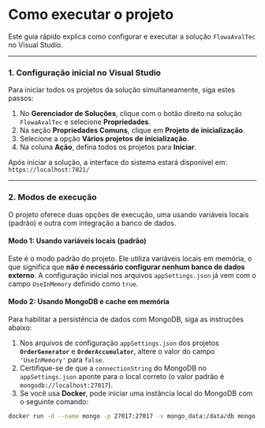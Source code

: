 # Como executar o projeto

Este guia rápido explica como configurar e executar a solução `FlowaAvalTec` no Visual Studio.

---

### 1. Configuração inicial no Visual Studio

Para iniciar todos os projetos da solução simultaneamente, siga estes passos:

1.  No **Gerenciador de Soluções**, clique com o botão direito na solução `FlowaAvalTec` e selecione **Propriedades**.
2.  Na seção **Propriedades Comuns**, clique em **Projeto de inicialização**.
3.  Selecione a opção **Vários projetos de inicialização**.
4.  Na coluna **Ação**, defina todos os projetos para **Iniciar**.

Após iniciar a solução, a interface do sistema estará disponível em: `https://localhost:7021/`

---

### 2. Modos de execução

O projeto oferece duas opções de execução, uma usando variáveis locais (padrão) e outra com integração a banco de dados.

#### Modo 1: Usando variáveis locais (padrão)

Este é o modo padrão do projeto. Ele utiliza variáveis locais em memória, o que significa que **não é necessário configurar nenhum banco de dados externo**. A configuração inicial nos arquivos `appSettings.json` já vem com o campo `UseInMemory` definido como `true`.

#### Modo 2: Usando MongoDB e cache em memória

Para habilitar a persistência de dados com MongoDB, siga as instruções abaixo:

1.  Nos arquivos de configuração `appSettings.json` dos projetos **`OrderGenerator`** e **`OrderAccumulator`**, altere o valor do campo `'UseInMemory'` para `false`.
2.  Certifique-se de que a `connectionString` do MongoDB no `appSettings.json` aponte para o local correto (o valor padrão é `mongodb://localhost:27017`).
3.  Se você usa **Docker**, pode iniciar uma instância local do MongoDB com o seguinte comando:

```bash
docker run -d --name mongo -p 27017:27017 -v mongo_data:/data/db mongo:latest